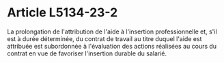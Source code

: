 # Article L5134-23-2

La prolongation de l'attribution de l'aide à l'insertion professionnelle et, s'il est à durée déterminée, du contrat de travail au titre duquel l'aide est attribuée est subordonnée à l'évaluation des actions réalisées au cours du contrat en vue de favoriser l'insertion durable du salarié.